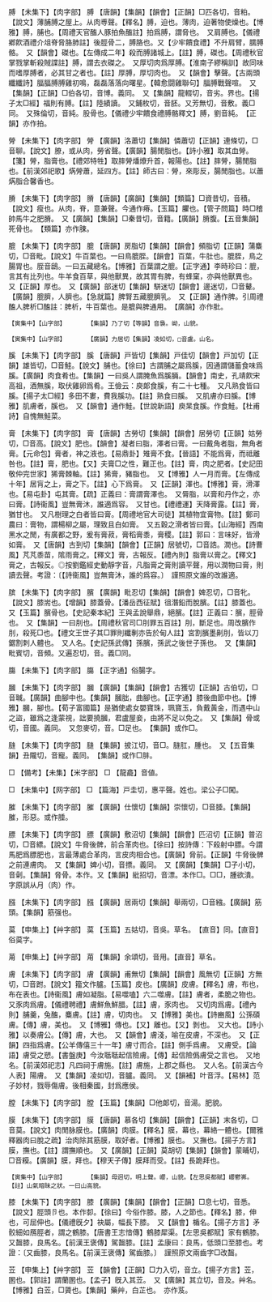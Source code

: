 <!-- { "loadSidebar": true } -->
膊	【未集下】【肉字部】	膊	【唐韻】【集韻】【韻會】【正韻】□匹各切，音粕。【說文】薄脯膊之屋上。从肉尃聲。【釋名】膊，迫也。薄肉，迫著物使燥也。【博雅】膊，脯也。【周禮天官醢人豚拍魚醢註】拍爲膊，謂脅也。　又肩膊也。【儀禮鄕飮酒禮介俎脊脅胳肺註】後脛骨二，膊胳也。又【少牢饋食禮】不升肩臂，臑膊骼。　又【韻會】磔也。【左傳成二年】殺而膊諸城上。【註】膊，磔也。【周禮秋官掌戮掌斬殺賊諜註】膊，謂去衣磔之。　又厚切肉爲厚膊。【淮南子繆稱訓】故同味而嗜厚膊者，必其甘之者也。【註】厚膊，厚切肉也。　又【韻會】擊聲。【古兩頭纖纖詩】腷腷膊膊雞初鳴，磊磊落落向曙星。【韓愈闘雞聯句】腷膊戰聲喧。　又【集韻】【正韻】□伯各切，音博。義同。　又【集韻】龍輟切，音劣。界也。【揚子太□經】福則有膊。【註】陸績讀。　又鋪枚切，音胚。又芳無切，音敷。義□同。　又殊倫切，音純。股骨也。【儀禮少牢饋食禮膊骼釋文】膊，劉音純。　【正韻】亦作拍。

膋	【未集下】【肉字部】	膋	【廣韻】洛蕭切【集韻】憐蕭切【正韻】連條切，□音聊。【說文】膫，或从肉，勞省聲。【廣韻】腸閒脂也。【詩小雅】取其血膋。【箋】膋，脂膏也。【禮郊特牲】取膟膋燔爎升首，報陽也。【註】膟膋，腸閒脂也。【前漢郊祀歌】焫膋蕭，延四方。【註】師古曰：膋，來彫反，腸閒脂也。以蕭焫脂合馨香也。

膌	【未集下】【肉字部】	膌	【唐韻】【廣韻】【集韻】【類篇】□資昔切，音積。【說文】瘦也。从肉，脊，意兼聲。今通作瘠。【玉篇】臞也。【管子問篇】時□稽帥馬牛之肥膌。　又【廣韻】【集韻】□秦昔切，音籍。【廣韻】膌腹。【五音集韻】死骨也。　【類篇】亦作脨。

膍	【未集下】【肉字部】	膍	【唐韻】房脂切【集韻】【韻會】頻脂切【正韻】蒲麋切，□音毗。【說文】牛百葉也。一曰鳥膍胵。【韻會】百葉，牛肚也。膍胵，鳥之腸胃也。胵音鴟。一曰五藏總名。【博雅】百葉謂之膍。【正字通】李時珍曰：膍，言其有比列也。牛羊食百草，與他獸異，故其胃有脾，有蜂窠，亦與他獸異也。　又【正韻】厚也。　又【廣韻】部迷切【集韻】駢迷切【韻會】邊迷切，□音鼙。【廣韻】膍臍，人臍也。【急就篇】脾腎五藏膍臍乳。　又【正韻】通作脾。引周禮醢人脾析□醢註：脾析，牛百葉也。是膍與脾通用。　【廣韻】亦作肶。

	【寅集中】【山字部】		【集韻】乃了切【等韻】音裊。岰，山貌。

	【寅集中】【山字部】		【廣韻】力居切【集韻】凌如切，□音盧。山名。

膎	【未集下】【肉字部】	膎	【唐韻】戸皆切【集韻】戸佳切【韻會】戸加切【正韻】雄皆切，□音鮭。【說文】脯也。【徐曰】古謂脯之屬爲膎，因通謂儲蓄食味爲膎。【廣韻】肉食肴也。【集韻】一曰吳人謂腌魚爲膎脼。【韻會】南史，孔靖飮宋高祖，酒無膎，取伏雞卵爲肴。王儉云：庾郞食膎，有二十七種。　又凡熟食皆曰膎。【揚子太□經】多田不婁，費我膎功。【註】熟食曰膎。　又肌膚亦曰膎。【博雅】肌膚者，膎也。　又【韻會】通作鮭。【世說新語】庾杲食膎。作食鮭。【杜甫詩】自愧無鮭菜。

膏	【未集下】【肉字部】	膏	【唐韻】古勞切【集韻】【韻會】居勞切【正韻】姑勞切，□音高。【說文】肥也。【韻會】凝者曰脂，澤者曰膏。一曰戴角者脂，無角者膏。【元命包】膏者，神之液也。【易鼎卦】雉膏不食。【晉語】不能爲膏，而祗離咎也。【註】膏，肥也。【又】夫膏□之性，難正也。【註】膏，肉之肥者。【史記田敬仲完世家】狶膏棘軸。【註】狶膏，豬脂也。　又【博雅】人一月而膏。【左傳成十年】居肓之上，膏之下。【註】心下爲膏。　又【正韻】澤也。【博雅】膏，滑澤也。【易屯卦】屯其膏。【疏】正義曰：膏謂膏澤也。　又脣脂，以膏和丹作之，亦曰膏。【詩衞風】豈無膏沐，誰適爲容。　又甘也。【禮禮運】天降膏露。【註】膏，猶甘也。　又凡樹理之白者皆曰膏。【周禮地官大司徒】其植物宜膏物。【註】鄭司農曰：膏物，謂楊柳之屬，理致且白如膏。　又五穀之滑者皆曰膏。【山海經】西南黑水之閒，有廣都之野，爰有膏菽，膏稻膏黍，膏稷。【註】郭曰：言味好，皆滑如膏。　又【唐韻】古到切【集韻】【韻會】【正韻】居號切，□音誥。潤也。【詩曹風】芃芃黍苗，隂雨膏之。【釋文】膏，古報反。【禮內則】脂膏以膏之。【釋文】膏之，古報反。◎按劉鑑經史動靜字音，凡脂膏之膏則讀平聲，用以潤物曰膏，則讀去聲。考證：〔【詩衞風】豈無膏沐，誰的爲容。〕　謹照原文誰的改誰適。 

膑	【未集下】【肉字部】	臏	【廣韻】毗忍切【集韻】【韻會】婢忍切，□音牝。【說文】膝耑也。【增韻】膝蓋骨。【潘岳西征賦】徂潛鉛而脫臏。【註】膝蓋也。　又【玉篇】臏骨也。【史記秦本紀】王與孟說舉鼎，絕臏。【註】正義曰：臏，脛骨也。　又【集韻】一曰刖也。【周禮秋官司□刖罪五百註】刖，斷足也。周改臏作刖，殺死□也。【禮文王世子其□罪則纖剸亦告於甸人註】宮割臏墨劓刖，皆以刀鋸割刺人體也。　又人名。【史記孫武傳】孫臏，孫武之後世子孫也。　又【集韻】毗賓切，音頻。又遍忍切，音。義□同。

膓	【未集下】【肉字部】	膓	【正字通】俗腸字。

膕	【未集下】【肉字部】	膕	【廣韻】【集韻】【韻會】古獲切【正韻】古伯切，□音聝。【廣韻】曲腳中也。【集韻】膕朏，曲腳也。【正字通】膝後曲節中也。【博雅】膕，腳也。【荀子富國篇】是猶使處女嬰寶珠，珮寶玉，負戴黃金，而遇中山之盜，雖爲之逢蒙視，詘要撓膕，君盧屋妾，由將不足以免之。　又【集韻】骨或切，音國。義同。　又忽麥切，音。□足也。　【集韻】或作□。

膖	【未集下】【肉字部】	膖	【集韻】披江切，音□。膖肛，腫也。　又【五音集韻】丑隴切，音寵。義同。　【集韻】或作□肨。

□	【備考】【未集】【米字部】	□	【龍龕】音値。

□	【未集中】【网字部】	□	【篇海】戸圭切，惠平聲。姓也。梁公子□闖。

膗	【未集下】【肉字部】	膗	【廣韻】仕懷切【集韻】崇懷切，□音腄。【集韻】膗，形惡。或作腄。

膘	【未集下】【肉字部】	膘	【廣韻】敷沼切【集韻】【韻會】匹沼切【正韻】普沼切，□音縹。【說文】牛脅後髀，前合革肉也。【徐曰】按詩傳：下殺射中膘。今謂馬肥爲膘肥也，言最薄處合革肉，言皮肉相合也。【廣韻】脅前。【正韻】牛脅後髀之前連膚肉。　又【集韻】婢小切，音摽。義同。　又【廣韻】【集韻】□子小切，音劋。【集韻】脅骨。本作。又【集韻】紕招切，音漂。本作□。□□，腫欲潰。字原誤从月（肉）作。

膙	【未集下】【肉字部】	膙	【廣韻】居兩切【集韻】舉兩切，□音繈。【廣韻】筋頭。【集韻】筋强也。

茣	【申集上】【艸字部】	茣	【玉篇】五姑切，音吳。草名。　【直音】同。【直音】俗茣字。

苚	【申集上】【艸字部】	苚	【集韻】余頌切，音用。【直音】草名。

膚	【未集下】【肉字部】	膚	【廣韻】甫無切【集韻】【韻會】風無切【正韻】方無切，□音跗。【說文】籀文作臚。【玉篇】皮也。【廣韻】皮膚。【釋名】膚，布也，布在表也。【詩衞風】膚如凝脂。【易噬嗑】六二噬膚。【註】膚者，柔脆之物也。　又豕肉爲膚。【儀禮聘禮】膚鮮魚鮮腊。【註】膚，豕肉也。　又切肉爲膚。【禮內則】脯羹，兔醢，麋膚。【註】膚，切肉也。　又【博雅】美也。【詩豳風】公孫碩膚。【傳】膚，美也。　又【博雅】傳也。【又】離也。【又】剝也。　又大也。【詩小雅】以奏膚公。【傳】膚，大也。　又【韻會】膚淺，喻在皮膚，不深也。　又【正韻】四指爲膚。【公羊傳僖三十一年】膚寸而合。【註】側手爲膚。　又膚受。【論語】膚受之愬。【書盤庚】今汝聒聒起信險膚。【傳】起信險僞膚受之言也。　又地名。【前漢郊祀志】凡四祠于膚施。【註】膚施，上郡之縣也。　又人名。【前漢古今人表】陽膚。　又【集韻】凌如切，音臚。義同。　又【韻補】叶音浮。【易林】范子妙材，戮辱傷膚。後相秦國，封爲應侯。

膛	【未集下】【肉字部】	膛	【玉篇】【集韻】□他郞切，音湯。肥貌。

膜	【未集下】【肉字部】	膜	【唐韻】慕各切【集韻】【韻會】【正韻】末各切，□音莫。【說文】肉閒脉膜也。【廣韻】肉膜。【釋名】膜，幕也，幕絡一體也。【爾雅釋器肉曰脫之疏】治肉除其筋膜，取好者。【博雅】膜也。　又撫也。【揚子方言】膜，撫也。【註】謂撫順也。　又【廣韻】【正韻】莫胡切【集韻】【韻會】蒙晡切，□音糢。【廣韻】膜，拜也。【穆天子傳】膜拜而受。【註】長跪拜也。

	【寅集中】【山字部】		【集韻】母迥切，明上聲。巊，山貌。【左思吳都賦】巊鬱岪。【註】山氣暗昧之狀。一曰山高貌。

膝	【未集下】【肉字部】	膝	【廣韻】【集韻】【韻會】【正韻】□息七切，音悉。【說文】脛頭卪也。本作厀。【徐曰】今俗作膝。膝，人之節也。【釋名】膝，伸也，可屈伸也。【儀禮旣夕】袂屬，幅長下膝。　又【韻會】楯名。【揚子方言】矛骹細如鴈脛者，謂之鶴膝。【唐書王志愔傳】鶴膝犀渠。【左思吳都賦】家有鶴膝。　又齧膝，良馬名。【前漢王褒傳】駕齧膝。【註】孟康曰：良馬，低頭口至膝也。考證：〔又齒膝，良馬名。【前漢王褒傳】駕齒膝。〕　謹照原文兩齒字□改齧。 

苙	【申集上】【艸字部】	苙	【韻會】【正韻】□力入切，音立。【揚子方言】苙，圂也。【郭註】謂蘭圂也。【孟子】旣入其苙。　又【廣韻】其立切，音及。艸名。【博雅】白苙，□薋也。【集韻】藥艸，白芷也。　亦作芨。

